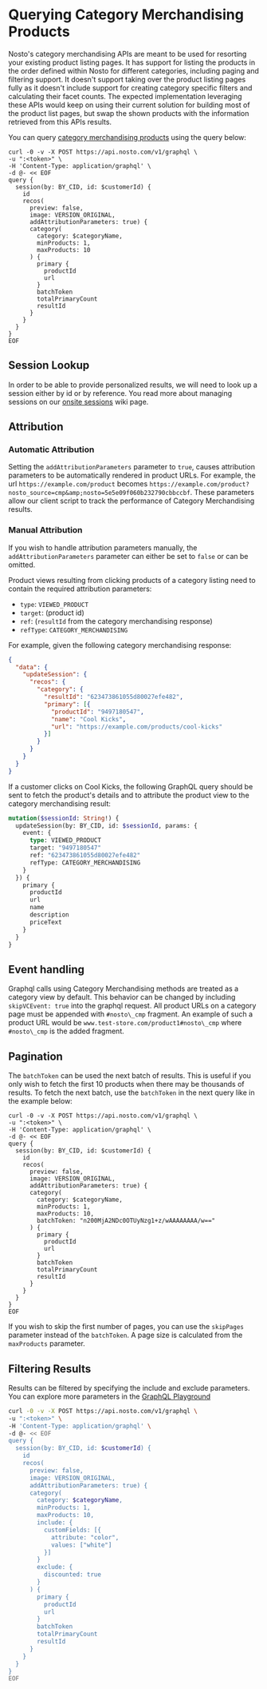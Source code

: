 # Querying Category Merchandising Products

Nosto's category merchandising APIs are meant to be used for resorting your existing product listing pages. It has support for listing the products in the order defined within Nosto for different categories, including paging and filtering support. It doesn't support taking over the product listing pages fully as it doesn't include support for creating category specific filters and calculating their facet counts. The expected implementation leveraging these APIs would keep on using their current solution for building most of the product list pages, but swap the shown products with the information retrieved from this APIs results.

You can query [category merchandising products](https://help.nosto.com/en/articles/3648242-get-started-with-category-merchandising) using the query below:

```
curl -0 -v -X POST https://api.nosto.com/v1/graphql \
-u ":<token>" \
-H 'Content-Type: application/graphql' \
-d @- << EOF
query {
  session(by: BY_CID, id: $customerId) {
    id
    recos(
      preview: false,
      image: VERSION_ORIGINAL,
      addAttributionParameters: true) {
      category(
        category: $categoryName,
        minProducts: 1,
        maxProducts: 10
      ) {
        primary {
          productId
          url
        }
        batchToken
        totalPrimaryCount
        resultId
      }
    }
  }
}
EOF
```

## Session Lookup

In order to be able to provide personalized results, we will need to look up a session either by id or by reference. You read more about managing sessions on our [onsite sessions](../graphql-using-mutations/graphql-onsite-sessions.md) wiki page.

## Attribution

### Automatic Attribution

Setting the `addAttributionParameters` parameter to `true`, causes attribution parameters to be automatically rendered in product URLs. For example, the url `https://example.com/product` becomes `https://example.com/product?nosto_source=cmp&amp;nosto=5e5e09f060b232790cbbccbf`. These parameters allow our client script to track the performance of Category Merchandising results.

### Manual Attribution

If you wish to handle attribution parameters manually, the `addAttributionParameters` parameter can either be set to `false` or can be omitted.

Product views resulting from clicking products of a category listing need to contain the required attribution parameters:

* `type`: `VIEWED_PRODUCT`
* `target`: (product id)
* `ref`: (`resultId` from the category merchandising response)
* `refType`: `CATEGORY_MERCHANDISING`

&#x20;For example, given the following category merchandising response:

```json
{
  "data": {
    "updateSession": {
      "recos": {
        "category": {
          "resultId": "623473861055d80027efe482",
          "primary": [{
            "productId": "9497180547",
            "name": "Cool Kicks",
            "url": "https://example.com/products/cool-kicks"
          }]
        }
      }
    }
  }
}
```

If a customer clicks on Cool Kicks, the following GraphQL query should be sent to fetch the product's details and to attribute the product view to the category merchandising result:

```graphql
mutation($sessionId: String!) {
  updateSession(by: BY_CID, id: $sessionId, params: {
    event: {
      type: VIEWED_PRODUCT
      target: "9497180547"
      ref: "623473861055d80027efe482"
      refType: CATEGORY_MERCHANDISING
    }
  }) {
    primary {
      productId
      url
      name
      description
      priceText
    }
  }
}
```

## Event handling

Graphql calls using Category Merchandising methods are treated as a category view by default. This behavior can be changed by including `skipVCEvent: true` into the graphql request. All product URLs on a category page must be appended with `#nosto\_cmp` fragment. An example of such a product URL would be `www.test-store.com/product1#nosto\_cmp` where `#nosto\_cmp` is the added fragment.

## Pagination

The `batchToken` can be used the next batch of results. This is useful if you only wish to fetch the first 10 products when there may be thousands of results. To fetch the next batch, use the `batchToken` in the next query like in the example below:

```
curl -0 -v -X POST https://api.nosto.com/v1/graphql \
-u ":<token>" \
-H 'Content-Type: application/graphql' \
-d @- << EOF
query {
  session(by: BY_CID, id: $customerId) {
    id
    recos(
      preview: false,
      image: VERSION_ORIGINAL,
      addAttributionParameters: true) {
      category(
        category: $categoryName,
        minProducts: 1,
        maxProducts: 10,
        batchToken: "n200MjA2NDc0OTUyNzg1+z/wAAAAAAAA/w=="
      ) {
        primary {
          productId
          url
        }
        batchToken
        totalPrimaryCount
        resultId
      }
    }
  }
}
EOF
```

If you wish to skip the first number of pages, you can use the `skipPages` parameter instead of the `batchToken`. A page size is calculated from the `maxProducts` parameter.

## Filtering Results

Results can be filtered by specifying the include and exclude parameters. You can explore more parameters in the [GraphQL Playground](https://github.com/Nosto/techdocs/wiki/GraphQL:-The-Playground)

```bash
curl -0 -v -X POST https://api.nosto.com/v1/graphql \
-u ":<token>" \
-H 'Content-Type: application/graphql' \
-d @- << EOF
query {
  session(by: BY_CID, id: $customerId) {
    id
    recos(
      preview: false,
      image: VERSION_ORIGINAL,
      addAttributionParameters: true) {
      category(
        category: $categoryName,
        minProducts: 1,
        maxProducts: 10,
        include: {
          customFields: [{
            attribute: "color",
            values: ["white"]
          }]
        }
        exclude: {
          discounted: true
        }
      ) {
        primary {
          productId
          url
        }
        batchToken
        totalPrimaryCount
        resultId
      }
    }
  }
}
EOF
```
